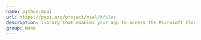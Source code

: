 ```yaml
---
name: python-msal
url: https://pypi.org/project/msal/#files
description: library that enables your app to access the Microsoft Cloud. URL : https://pypi.org/project/msal/#files Groups : None
group: None
---
```

